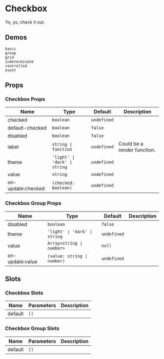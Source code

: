 # Checkbox
Yo, yo, check it out.

## Demos
```demo
basic
group
grid
indeterminate
controlled
event
```

## Props
### Checkbox Props
|Name|Type|Default|Description|
|-|-|-|-|
|checked|`boolean`|`undefined`||
|default-checked|`boolean`|`false`||
|disabled|`boolean`|`false`||
|label|`string \| function`|`undefined`|Could be a render function.|
|theme|`'light' \| 'dark' \| string`|`undefined`||
|value|`string`|`undefined`||
|on-update:checked|`(checked: boolean)`|`undefined`||

### Checkbox Group Props
|Name|Type|Default|Description|
|-|-|-|-|
|disabled|`boolean`|`false`||
|theme|`'light' \| 'dark' \| string`|`undefined`||
|value|`Array<string \| number>`|`null`||
|on-update:value|`(value: string \| number)`|`undefined`||

## Slots
### Checkbox Slots
|Name|Parameters|Description|
|-|-|-|
|default|`()`||

### Checkbox Group Slots
|Name|Parameters|Description|
|-|-|-|
|default|`()`||
